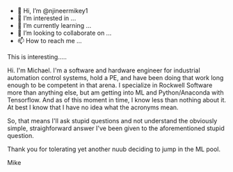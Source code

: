 - 👋 Hi, I’m @njineermikey1
- 👀 I’m interested in ...
- 🌱 I’m currently learning ...
- 💞️ I’m looking to collaborate on ...
- 📫 How to reach me ...

<!---
njineermikey1/njineermikey1 is a ✨ special ✨ repository because its `README.md` (this file) appears on your GitHub profile.
You can click the Preview link to take a look at your changes.
--->

This is interesting..... 

Hi. I'm Michael. I'm a software and hardware engineer for industrial automation control systems, hold a PE, and have been doing that work long enough to be competent in that arena. I specialize in Rockwell Software more than anything else, but am getting into ML and Python/Anaconda with Tensorflow. And as of this moment in time, I know less than nothing about it. At best I know that I have no idea what the acronyms mean.

So, that means I'll ask stupid questions and not understand the obviously simple, straighforward answer I've been given to the aforementioned stupid question.

Thank you for tolerating yet another nuub deciding to jump in the ML pool.

Mike
